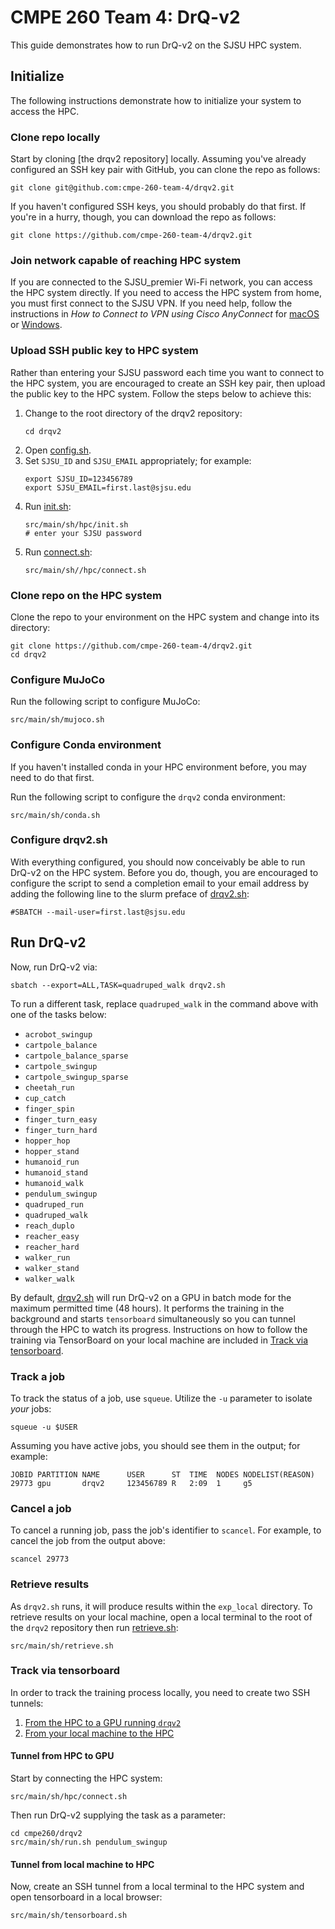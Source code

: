 # CMPE 260 Team 4: DrQ-v2

This guide demonstrates how to run DrQ-v2 on the SJSU HPC system.

## Initialize

The following instructions demonstrate how to initialize your system to access the HPC.

### Clone repo locally

Start by cloning [the drqv2 repository] locally. Assuming you've already configured an SSH key pair with GitHub, you can clone the repo as follows:

```shell
git clone git@github.com:cmpe-260-team-4/drqv2.git
```

If you haven't configured SSH keys, you should probably do that first. If you're in a hurry, though, you can download the repo as follows:

```shell
git clone https://github.com/cmpe-260-team-4/drqv2.git
```

### Join network capable of reaching HPC system

If you are connected to the SJSU_premier Wi-Fi network, you can access the HPC system directly. If you need to access the HPC system from home, you must first connect to the SJSU VPN. If you need help, follow the instructions in *How to Connect to VPN using Cisco AnyConnect* for [macOS](https://www.sjsu.edu/it/docs/connectivity/How%20to%20Connect%20to%20VPN%20Using%20Cisco%20AnyConnect-For%20Macs-Students.pdf) or [Windows](https://www.sjsu.edu/it/docs/connectivity/How%20to%20Connect%20to%20VPN%20Using%20Cisco%20AnyConnect-For%20Windows-Students.pdf).

### Upload SSH public key to HPC system

Rather than entering your SJSU password each time you want to connect to the HPC system, you are encouraged to create an SSH key pair, then upload the public key to the HPC system. Follow the steps below to achieve this:

1. Change to the root directory of the drqv2 repository:
   ```shell
   cd drqv2
   ```
2. Open [config.sh](src/main/sh/hpc/config.sh).
3. Set `SJSU_ID` and `SJSU_EMAIL` appropriately; for example:
    ```shell
    export SJSU_ID=123456789
    export SJSU_EMAIL=first.last@sjsu.edu
    ```
4. Run [init.sh](src/main/sh/hpc/init.sh):
    ```shell
    src/main/sh/hpc/init.sh
    # enter your SJSU password
    ```
5. Run [connect.sh](src/main/sh/hpc/connect.sh):
    ```shell
    src/main/sh//hpc/connect.sh
    ```

### Clone repo on the HPC system

Clone the repo to your environment on the HPC system and change into its directory:

```shell
git clone https://github.com/cmpe-260-team-4/drqv2.git
cd drqv2
```

### Configure MuJoCo

Run the following script to configure MuJoCo:

```shell
src/main/sh/mujoco.sh
```

### Configure Conda environment

If you haven't installed conda in your HPC environment before, you may need to do that first.

Run the following script to configure the `drqv2` conda environment:

```shell
src/main/sh/conda.sh
```

### Configure drqv2.sh

With everything configured, you should now conceivably be able to run DrQ-v2 on the HPC system. Before you do, though, you are encouraged to configure the script to send a completion email to your email address by adding the following line to the slurm preface of [drqv2.sh](src/main/sh/drqv2.sh):

```shell
#SBATCH --mail-user=first.last@sjsu.edu
``` 

## Run DrQ-v2

Now, run DrQ-v2 via:

```shell
sbatch --export=ALL,TASK=quadruped_walk drqv2.sh
```

To run a different task, replace `quadruped_walk` in the command above with one of the tasks below:

* `acrobot_swingup`
* `cartpole_balance`
* `cartpole_balance_sparse`
* `cartpole_swingup`
* `cartpole_swingup_sparse`
* `cheetah_run`
* `cup_catch`
* `finger_spin`
* `finger_turn_easy`
* `finger_turn_hard`
* `hopper_hop`
* `hopper_stand`
* `humanoid_run`
* `humanoid_stand`
* `humanoid_walk`
* `pendulum_swingup`
* `quadruped_run`
* `quadruped_walk`
* `reach_duplo`
* `reacher_easy`
* `reacher_hard`
* `walker_run`
* `walker_stand`
* `walker_walk`

By default, [drqv2.sh](src/main/sh/drqv2.sh) will run DrQ-v2 on a GPU in batch mode for the maximum permitted time (48 hours). It performs the training in the background and starts `tensorboard` simultaneously so you can tunnel through the HPC to watch its progress. Instructions on how to follow the training via TensorBoard on your local machine are included in [Track via tensorboard](#track-via-tensorboard).

### Track a job

To track the status of a job, use `squeue`. Utilize the `-u` parameter to isolate *your* jobs:

```shell
squeue -u $USER
```

Assuming you have active jobs, you should see them in the output; for example:

```shell
JOBID PARTITION NAME      USER      ST  TIME  NODES NODELIST(REASON)
29773 gpu       drqv2     123456789 R   2:09  1     g5
```

### Cancel a job

To cancel a running job, pass the job's identifier to `scancel`. For example, to cancel the job from the output above:

```shell
scancel 29773
```

### Retrieve results

As `drqv2.sh` runs, it will produce results within the `exp_local` directory. To retrieve results on your local machine, open a local terminal to the root of the `drqv2` repository then run [retrieve.sh](src/main/sh/retrieve.sh):

```shell
src/main/sh/retrieve.sh
```

### Track via tensorboard

In order to track the training process locally, you need to create two SSH tunnels:

1. [From the HPC to a GPU running `drqv2`](#tunnel-from-hpc-to-gpu)
2. [From your local machine to the HPC](#tunnel-from-local-machine-to-hpc)

#### Tunnel from HPC to GPU

Start by connecting the HPC system:

```shell
src/main/sh/hpc/connect.sh
```

Then run DrQ-v2 supplying the task as a parameter:

```shell
cd cmpe260/drqv2
src/main/sh/run.sh pendulum_swingup
```

#### Tunnel from local machine to HPC

Now, create an SSH tunnel from a local terminal to the HPC system and open tensorboard in a local browser:

```shell
src/main/sh/tensorboard.sh
```
